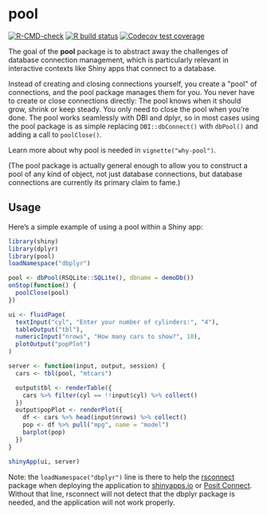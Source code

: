 pool
====

<!-- badges: start -->
[![R-CMD-check](https://github.com/rstudio/pool/actions/workflows/R-CMD-check.yaml/badge.svg)](https://github.com/rstudio/pool/actions/workflows/R-CMD-check.yaml)
[![R build status](https://github.com/rstudio/pool/actions/workflows/R-CMD-check.yaml/badge.svg)](https://github.com/rstudio/pool/actions)
[![Codecov test coverage](https://codecov.io/gh/rstudio/pool/graph/badge.svg)](https://app.codecov.io/gh/rstudio/pool)
<!-- badges: end -->

The goal of the **pool** package is to abstract away the challenges of database connection management, which is particularly relevant in interactive contexts like Shiny apps that connect to a database.

Instead of creating and closing connections yourself, you create a "pool" of connections, and the pool package manages them for you. You never have to create or close connections directly: The pool knows when it should grow, shrink or keep steady. You only need to close the pool when you’re done. The pool works seamlessly with DBI and dplyr, so in most cases using the pool package is as simple replacing `DBI::dbConnect()` with `dbPool()` and adding a call to `poolClose()`.

Learn more about why pool is needed in `vignette("why-pool")`.

(The pool package is actually general enough to allow you to construct a pool of any kind of object, not just database connections, but database connections are currently its primary claim to fame.)

## Usage

Here’s a simple example of using a pool within a Shiny app:

```r
library(shiny)
library(dplyr)
library(pool)
loadNamespace("dbplyr")

pool <- dbPool(RSQLite::SQLite(), dbname = demoDb())
onStop(function() {
  poolClose(pool)
})

ui <- fluidPage(
  textInput("cyl", "Enter your number of cylinders:", "4"),
  tableOutput("tbl"),
  numericInput("nrows", "How many cars to show?", 10),
  plotOutput("popPlot")
)

server <- function(input, output, session) {
  cars <- tbl(pool, "mtcars")

  output$tbl <- renderTable({
    cars %>% filter(cyl == !!input$cyl) %>% collect()
  })
  output$popPlot <- renderPlot({
    df <- cars %>% head(input$nrows) %>% collect()
    pop <- df %>% pull("mpg", name = "model")
    barplot(pop)
  })
}

shinyApp(ui, server)
```

Note: the `loadNamespace("dbplyr")` line is there to help the [rsconnect](https://github.com/rstudio/rsconnect) package when deploying the application to [shinyapps.io](https://www.shinyapps.io/) or [Posit Connect](https://posit.co/products/enterprise/connect/). Without that line, rsconnect will not detect that the dbplyr package is needed, and the application will not work properly.
